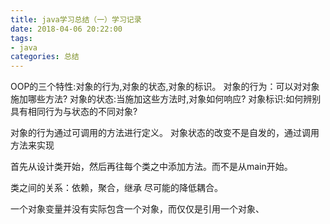 ```yaml
---
title: java学习总结（一）学习记录
date: 2018-04-06 20:22:00
tags: 
- java
categories: 总结
---
```

OOP的三个特性:对象的行为,对象的状态,对象的标识。
对象的行为：可以对对象施加哪些方法?
对象的状态:当施加这些方法时,对象如何响应?
对象标识:如何辨别具有相同行为与状态的不同对象?

对象的行为通过可调用的方法进行定义。
对象状态的改变不是自发的，通过调用方法来实现

首先从设计类开始，然后再往每个类之中添加方法。而不是从main开始。

类之间的关系：依赖，聚合，继承
尽可能的降低耦合。

一个对象变量并没有实际包含一个对象，而仅仅是引用一个对象、